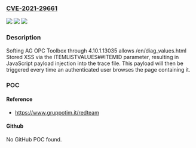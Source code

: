 ### [CVE-2021-29661](https://cve.mitre.org/cgi-bin/cvename.cgi?name=CVE-2021-29661)
![](https://img.shields.io/static/v1?label=Product&message=n%2Fa&color=blue)
![](https://img.shields.io/static/v1?label=Version&message=n%2Fa&color=blue)
![](https://img.shields.io/static/v1?label=Vulnerability&message=n%2Fa&color=brighgreen)

### Description

Softing AG OPC Toolbox through 4.10.1.13035 allows /en/diag_values.html Stored XSS via the ITEMLISTVALUES##ITEMID parameter, resulting in JavaScript payload injection into the trace file. This payload will then be triggered every time an authenticated user browses the page containing it.

### POC

#### Reference
- https://www.gruppotim.it/redteam

#### Github
No GitHub POC found.

